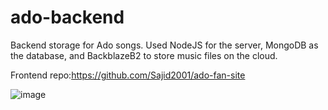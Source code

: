# ado-backend

Backend storage for Ado songs. Used NodeJS for the server, MongoDB as the database, and BackblazeB2 to store music files on the cloud.

Frontend repo:https://github.com/Sajid2001/ado-fan-site

![image](https://github.com/Sajid2001/ado-backend/assets/60523377/33e403af-f086-49c7-b959-0f0a5c9b5932)
